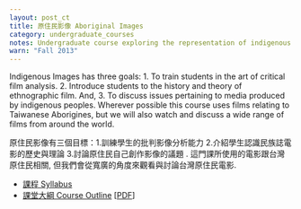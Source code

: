 ```yaml
---
layout: post_ct
title: 原住民影像 Aboriginal Images
category: undergraduate_courses
notes: Undergraduate course exploring the representation of indigenous peoples in the media.
warn: "Fall 2013"
---
```



Indigenous Images has three goals: 1. To train students in the art of critical film analysis. 2. Introduce students to the history and theory of ethnographic film. And, 3. To discuss issues pertaining to media produced by indigenous peoples. Wherever possible this course uses films relating to Taiwanese Aborigines, but we will also watch and discuss a wide range of films from around the world.

原住民影像有三個目標：1.訓練學生的批判影像分析能力 2.介紹學生認識民族誌電影的歷史與理論 3.討論原住民自己創作影像的議題 . 這門課所使用的電影跟台灣原住民相關, 但我們會從寬廣的角度來觀看與討論台灣原住民電影.

* [課程 Syllabus][syllabas]
* [課堂大綱 Course Outline][outline] [[PDF][pdf]]

[syllabas]:http://kerim.pancakeapps.com/Indigenous%20Images%20Syllabus.md
[outline]:https://docs.google.com/spreadsheet/pub?key=0AlIzY9pLiJVZdGRCMk04eXFQaVFsRXMwM2JuM1BtUWc&single=true&gid=0&output=html
[pdf]:https://docs.google.com/spreadsheet/pub?key=0AlIzY9pLiJVZdGRCMk04eXFQaVFsRXMwM2JuM1BtUWc&single=true&gid=0&output=html